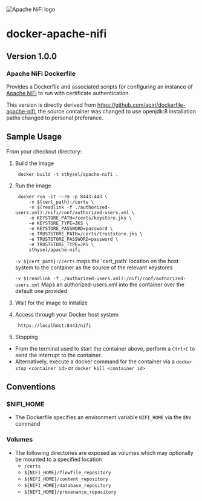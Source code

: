 ![Apache NiFi logo](http://nifi.apache.org/images/niFi-logo-horizontal.png "Apache NiFi")
# docker-apache-nifi
## Version 1.0.0

### Apache NiFi Dockerfile

Provides a Dockerfile and associated scripts for configuring an instance of [Apache NiFi](http://nifi.apache.org) to run with certificate authentication.  

This version is directly derived from https://github.com/apiri/dockerfile-apache-nifi, the source container was changed to use openjdk:8 
installation paths changed to personal preferance.

## Sample Usage

From your checkout directory:
		
1. Build the image

        docker build -t sthysel/apache-nifi .
		
2. Run the image 

		docker run -it --rm -p 8443:443 \
	    	-v ${cert_path}:/certs \
	    	-v $(readlink -f ./authorized-users.xml):/nifi/conf/authorized-users.xml \
	    	-e KEYSTORE_PATH=/certs/keystore.jks \
	    	-e KEYSTORE_TYPE=JKS \
	    	-e KEYSTORE_PASSWORD=password \
	    	-e TRUSTSTORE_PATH=/certs/truststore.jks \
	    	-e TRUSTSTORE_PASSWORD=password \
	    	-e TRUSTSTORE_TYPE=JKS \
	    	sthysel/apache-nifi

	`-v ${cert_path}:/certs` 
	maps the 'cert_path' location on the host system to the container as the source of the relevant keystores

	`-v $(readlink -f ./authorized-users.xml):/nifi/conf/authorized-users.xml` Maps an authorized-users.xml into the container over the default one provided

3. Wait for the image to initalize
		
4. Access through your Docker host system
 	
		https://localhost:8443/nifi
		
5. Stopping
		
* From the terminal used to start the container above, perform a `Ctrl+C` to send the interrupt to the container.
* Alternatively, execute a docker command for the container via a `docker stop <container id>` or `docker kill <container id>`

		
## Conventions
### $NIFI_HOME
- The Dockerfile specifies an environment variable `NIFI_HOME` via the `ENV` command

### Volumes
- The following directories are exposed as volumes which may optionally be mounted to a specified location
	- `/certs`
	- `${NIFI_HOME}/flowfile_repository`
	- `${NIFI_HOME}/content_repository`
	- `${NIFI_HOME}/database_repository`
	- `${NIFI_HOME}/provenance_repository`
